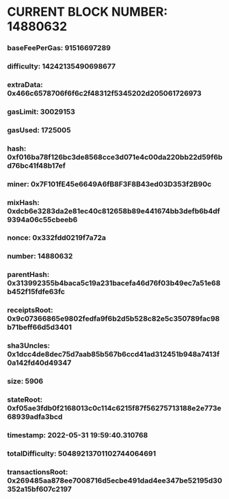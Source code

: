# CURRENT BLOCK NUMBER: 14880632

### baseFeePerGas: 91516697289
### difficulty: 14242135490698677
### extraData: 0x466c6578706f6f6c2f48312f5345202d205061726973
### gasLimit: 30029153
### gasUsed: 1725005
### hash: 0xf016ba78f126bc3de8568cce3d071e4c00da220bb22d59f6bd76bc41f48b17ef
### miner: 0x7F101fE45e6649A6fB8F3F8B43ed03D353f2B90c
### mixHash: 0xdcb6e3283da2e81ec40c812658b89e441674bb3defb6b4df9394a06c55cbeeb6
### nonce: 0x332fdd0219f7a72a
### number: 14880632
### parentHash: 0x313992355b4baca5c19a231bacefa46d76f03b49ec7a51e68b452f15fdfe63fc
### receiptsRoot: 0x9c07366865e9802fedfa9f6b2d5b528c82e5c350789fac98b71beff66d5d3401
### sha3Uncles: 0x1dcc4de8dec75d7aab85b567b6ccd41ad312451b948a7413f0a142fd40d49347
### size: 5906
### stateRoot: 0xf05ae3fdb0f2168013c0c114c6215f87f56275713188e2e773e68939adfa3bcd
### timestamp: 2022-05-31 19:59:40.310768
### totalDifficulty: 50489213701102744064691
### transactionsRoot: 0x269485aa878ee7008716d5ecbe491dad4ee347be52195d30352a15bf607c2197
